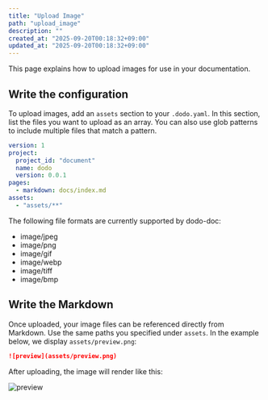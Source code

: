 ```yaml
---
title: "Upload Image"
path: "upload_image"
description: ""
created_at: "2025-09-20T00:18:32+09:00"
updated_at: "2025-09-20T00:18:32+09:00"
---
```


This page explains how to upload images for use in your documentation.

## Write the configuration

To upload images, add an `assets` section to your `.dodo.yaml`.
In this section, list the files you want to upload as an array.
You can also use glob patterns to include multiple files that match a pattern.

```yaml
version: 1
project:
  project_id: "document"
  name: dodo
  version: 0.0.1
pages:
  - markdown: docs/index.md
assets:
  - "assets/**"
```

The following file formats are currently supported by dodo-doc:

* image/jpeg
* image/png
* image/gif
* image/webp
* image/tiff
* image/bmp

## Write the Markdown

Once uploaded, your image files can be referenced directly from Markdown.
Use the same paths you specified under `assets`. In the example below, we display `assets/preview.png`:

```markdown
![preview](assets/preview.png)
```

After uploading, the image will render like this:

![preview](assets/preview.png)
